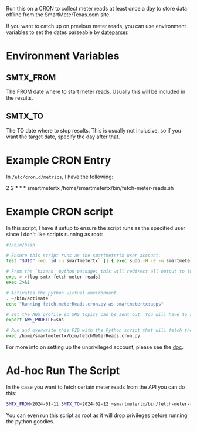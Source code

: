 Run this on a CRON to collect meter reads at least once a day to store data offline from the
SmartMeterTexas.com site.

If you want to catch up on previous meter reads, you can use environment variables to set the dates parseable by [dateparser](https://dateparser.readthedocs.io/en/latest/).

# Environment Variables

## SMTX_FROM
The FROM date where to start meter reads. Usually this will be included in the results.

## SMTX_TO
The TO date where to stop results. This is usually not inclusive, so if you want the target date, specify the day after that.

# Example CRON Entry

In `/etc/cron.d/metrics`, I have the following:

2 2 * * * smartmetertx /home/smartmetertx/bin/fetch-meter-reads.sh

# Example CRON script
In this script, I have it setup to ensure the script runs as the specified user since I don't like scripts running as root:

```bash
#!/bin/bash

# Ensure this script runs as the smartmetertx user account.
test "$UID" -eq `id -u smartmetertx` || { exec sudo -H -E -u smartmetertx -g apps $0 $@; exit 0; }

# From the `kizano` python package; this will redirect all output to the system logger with some metadata associated with it.
exec > >(log smtx-fetch-meter-reads)
exec 2>&1

# Activates the python virtual environment.
. ~/bin/activate
echo "Running fetch.meterReads.cron.py as smartmetertx:apps"

# Set the AWS profile so SNS topics can be sent out. You will have to setup an AWS account. SNS notifications are free for the first million.
export AWS_PROFILE=sns

# Run and overwrite this PID with the Python script that will fetch the meter reads.
exec /home/smartmetertx/bin/fetchMeterReads.cron.py

```

For more info on setting up the unprivileged account, please see the [doc](./unprivileged-setup.md).

# Ad-hoc Run The Script
In the case you want to fetch certain meter reads from the API you can do this:

```bash
SMTX_FROM=2024-01-11 SMTX_TO=2024-02-12 ~smartmetertx/bin/fetch-meter-reads.sh
```

You can even run this script as root as it will drop privileges before running the python goodies.

